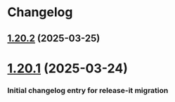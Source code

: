 # Changelog

## [1.20.2](https://github.com/deploystackio/docker-to-iac/compare/v1.20.1...v1.20.2) (2025-03-25)

# [1.20.1](https://github.com/deploystackio/docker-to-iac/compare/v1.20.0...v1.20.1) (2025-03-24)

### Initial changelog entry for release-it migration

